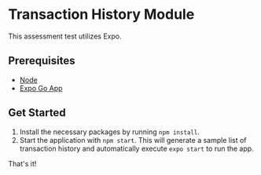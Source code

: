 # Transaction History Module
This assessment test utilizes Expo.

## Prerequisites
- [Node](https://github.com/nvm-sh/nvm)
- [Expo Go App](https://expo.dev/go) 


## Get Started
1. Install the necessary packages by running `npm install`.
2. Start the application with `npm start`. This will generate a sample list of transaction history and automatically execute `expo start` to run the app.

That's it! 